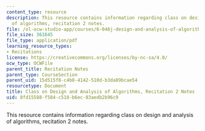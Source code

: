 ```yaml
---
content_type: resource
description: This resource contains information regarding class on design and analysis
  of algorithms, recitation 2 notes.
file: /ol-ocw-studio-app/courses/6-046j-design-and-analysis-of-algorithms-spring-2015/8fd15588f584c518b6ec83aedb2b96c9_MIT6_046JS15_Recitation2.pdf
file_size: 361645
file_type: application/pdf
learning_resource_types:
- Recitations
license: https://creativecommons.org/licenses/by-nc-sa/4.0/
ocw_type: OCWFile
parent_title: Recitation Notes
parent_type: CourseSection
parent_uid: 15d515f8-c4b8-4142-510d-b3da89bcae54
resourcetype: Document
title: Class on Design and Analysis of Algorithms, Recitation 2 Notes
uid: 8fd15588-f584-c518-b6ec-83aedb2b96c9
---
```

This resource contains information regarding class on design and analysis of algorithms, recitation 2 notes.